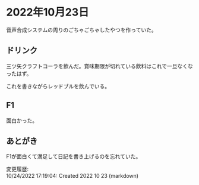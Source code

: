 # 2022年10月23日

音声合成システムの周りのごちゃごちゃしたやつを作っていた。

## ドリンク

三ツ矢クラフトコーラを飲んだ。賞味期限が切れている飲料はこれで一旦なくなったはず。

これを書きながらレッドブルを飲んでいる。

## F1

面白かった。

## あとがき

F1が面白くて満足して日記を書き上げるのを忘れていた。

変更履歴:  
10/24/2022 17:19:04: Created 2022 10 23 (markdown)  
